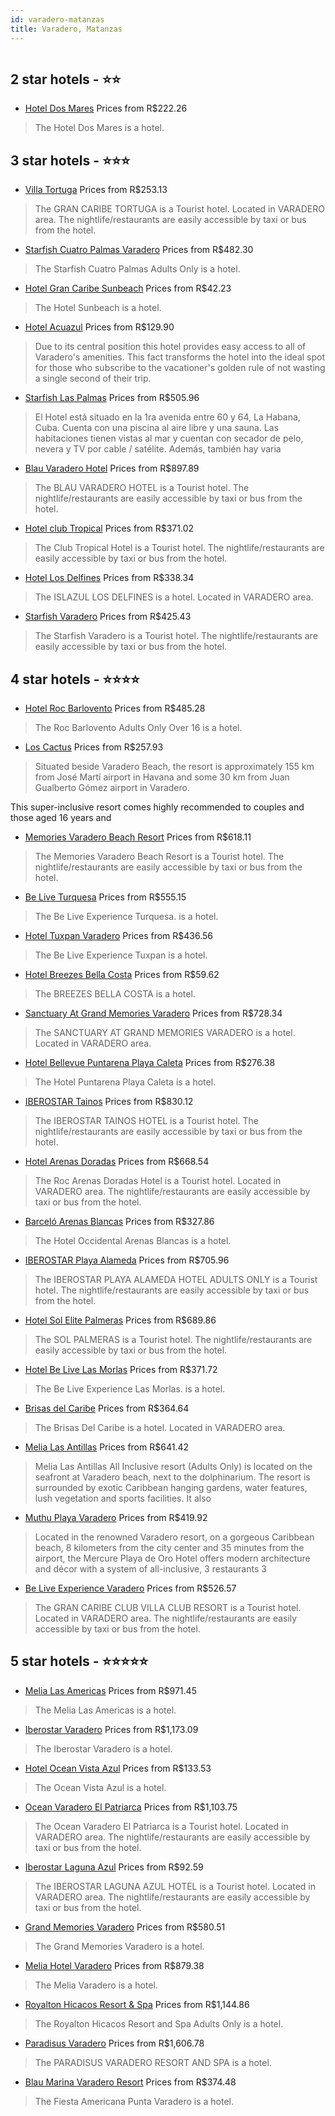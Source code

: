```yaml
---
id: varadero-matanzas
title: Varadero, Matanzas
---
```


<center><img src="https://us.dotwconnect.com/poze_hotel/23/2387695/AShn71Bs_d94f1d0b010300f468f76014df17aa7a.jpg" alt="" /></center>


##  2 star hotels - ⭐️⭐️

-    [Hotel Dos Mares](https://us.hurb.com/hotels/varadero/hotel-dos-mares-JNP-JP543582?cmp=18055) Prices from R$222.26
   > The Hotel Dos Mares is a hotel.

##  3 star hotels - ⭐️⭐️⭐️

-    [Villa Tortuga](https://us.hurb.com/hotels/varadero/villa-tortuga-JNP-JP154850?cmp=18055) Prices from R$253.13
   > The GRAN CARIBE TORTUGA is a Tourist hotel. Located in VARADERO area. The nightlife/restaurants are easily accessible by taxi or bus from the hotel.
-    [Starfish Cuatro Palmas Varadero](https://us.hurb.com/hotels/varadero/starfish-cuatro-palmas-varadero-JNP-JP062121?cmp=18055) Prices from R$482.30
   > The Starfish Cuatro Palmas Adults Only is a hotel.
-    [Hotel Gran Caribe Sunbeach](https://us.hurb.com/hotels/varadero/hotel-gran-caribe-sunbeach-JNP-JP062105?cmp=18055) Prices from R$42.23
   > The Hotel Sunbeach is a hotel.
-    [Hotel Acuazul](https://us.hurb.com/hotels/varadero/hotel-acuazul-JNP-JP01925V?cmp=18055) Prices from R$129.90
   > Due to its central position this hotel provides easy access to all of Varadero&apos;s amenities. This fact transforms the hotel into the ideal spot for those who subscribe to the vacationer&apos;s golden rule of not wasting a single second of their trip.
-    [Starfish Las Palmas](https://us.hurb.com/hotels/varadero/starfish-las-palmas-JNP-JP02750D?cmp=18055) Prices from R$505.96
   > El Hotel está situado en la 1ra avenida entre 60 y 64, La Habana, Cuba. Cuenta con una piscina al aire libre y una sauna. Las habitaciones tienen vistas al mar y cuentan con secador de pelo, nevera y TV por cable / satélite. Además, también hay varia
-    [Blau Varadero Hotel](https://us.hurb.com/hotels/varadero/blau-varadero-hotel-JNP-JP356920?cmp=18055) Prices from R$897.89
   > The BLAU VARADERO HOTEL is a Tourist hotel. The nightlife/restaurants are easily accessible by taxi or bus from the hotel.
-    [Hotel club Tropical](https://us.hurb.com/hotels/varadero/hotel-club-tropical-JNP-JP156736?cmp=18055) Prices from R$371.02
   > The Club Tropical Hotel is a Tourist hotel. The nightlife/restaurants are easily accessible by taxi or bus from the hotel.
-    [Hotel Los Delfines](https://us.hurb.com/hotels/varadero/hotel-los-delfines-JNP-JP806235?cmp=18055) Prices from R$338.34
   > The ISLAZUL LOS DELFINES is a hotel. Located in VARADERO area.
-    [Starfish Varadero](https://us.hurb.com/hotels/varadero/starfish-varadero-JNP-JP082391?cmp=18055) Prices from R$425.43
   > The Starfish Varadero is a Tourist hotel. The nightlife/restaurants are easily accessible by taxi or bus from the hotel.

##  4 star hotels - ⭐️⭐️⭐️⭐️

-    [Hotel Roc Barlovento](https://us.hurb.com/hotels/varadero/hotel-roc-barlovento-JNP-JP708882?cmp=18055) Prices from R$485.28
   > The Roc Barlovento Adults Only Over 16 is a hotel.
-    [Los Cactus](https://us.hurb.com/hotels/varadero/los-cactus-JNP-JP02771M?cmp=18055) Prices from R$257.93
   > Situated beside Varadero Beach, the resort is approximately 155 km from José Martí airport in Havana and some 30 km from Juan Gualberto Gómez airport in Varadero.

This super-inclusive resort comes highly recommended to couples and those aged 16 years and
-    [Memories Varadero Beach Resort](https://us.hurb.com/hotels/varadero/memories-varadero-beach-resort-JNP-JP616813?cmp=18055) Prices from R$618.11
   > The Memories Varadero Beach Resort is a Tourist hotel. The nightlife/restaurants are easily accessible by taxi or bus from the hotel.
-    [Be Live Turquesa](https://us.hurb.com/hotels/varadero/be-live-turquesa-JNP-JP155210?cmp=18055) Prices from R$555.15
   > The Be Live Experience Turquesa. is a hotel.
-    [Hotel Tuxpan Varadero](https://us.hurb.com/hotels/varadero/hotel-tuxpan-varadero-JNP-JP083530?cmp=18055) Prices from R$436.56
   > The Be Live Experience Tuxpan is a hotel.
-    [Hotel Breezes Bella Costa](https://us.hurb.com/hotels/varadero/hotel-breezes-bella-costa-JNP-JP167274?cmp=18055) Prices from R$59.62
   > The BREEZES BELLA COSTA is a hotel.
-    [Sanctuary At Grand Memories Varadero](https://us.hurb.com/hotels/varadero/sanctuary-at-grand-memories-varadero-JNP-JP02731B?cmp=18055) Prices from R$728.34
   > The SANCTUARY AT GRAND MEMORIES VARADERO is a hotel. Located in VARADERO area.
-    [Hotel Bellevue Puntarena Playa Caleta](https://us.hurb.com/hotels/varadero/hotel-bellevue-puntarena-playa-caleta-JNP-JP156299?cmp=18055) Prices from R$276.38
   > The Hotel Puntarena Playa Caleta is a hotel.
-    [IBEROSTAR Tainos](https://us.hurb.com/hotels/varadero/iberostar-tainos-JNP-JP154839?cmp=18055) Prices from R$830.12
   > The IBEROSTAR TAINOS HOTEL is a Tourist hotel. The nightlife/restaurants are easily accessible by taxi or bus from the hotel.
-    [Hotel Arenas Doradas](https://us.hurb.com/hotels/varadero/hotel-arenas-doradas-JNP-JP154840?cmp=18055) Prices from R$668.54
   > The Roc Arenas Doradas Hotel is a Tourist hotel. Located in VARADERO area. The nightlife/restaurants are easily accessible by taxi or bus from the hotel.
-    [Barceló Arenas Blancas](https://us.hurb.com/hotels/varadero/barcelo-arenas-blancas-JNP-JP111412?cmp=18055) Prices from R$327.86
   > The Hotel Occidental Arenas Blancas is a hotel.
-    [IBEROSTAR Playa Alameda](https://us.hurb.com/hotels/varadero/iberostar-playa-alameda-JNP-JP154944?cmp=18055) Prices from R$705.96
   > The IBEROSTAR PLAYA ALAMEDA HOTEL ADULTS ONLY is a Tourist hotel. The nightlife/restaurants are easily accessible by taxi or bus from the hotel.
-    [Hotel Sol Elite Palmeras](https://us.hurb.com/hotels/varadero/hotel-sol-elite-palmeras-JNP-JP00959L?cmp=18055) Prices from R$689.86
   > The SOL PALMERAS is a Tourist hotel. The nightlife/restaurants are easily accessible by taxi or bus from the hotel.
-    [Hotel Be Live Las Morlas](https://us.hurb.com/hotels/varadero/hotel-be-live-las-morlas-JNP-JP808800?cmp=18055) Prices from R$371.72
   > The Be Live Experience Las Morlas. is a hotel.
-    [Brisas del Caribe](https://us.hurb.com/hotels/varadero/brisas-del-caribe-JNP-JP356895?cmp=18055) Prices from R$364.64
   > The Brisas Del Caribe is a hotel. Located in VARADERO area.
-    [Melia Las Antillas](https://us.hurb.com/hotels/varadero/melia-las-antillas-JNP-JP151248?cmp=18055) Prices from R$641.42
   > Melia Las Antillas All Inclusive resort (Adults Only) is located on the seafront at Varadero beach, next to the dolphinarium. The resort is surrounded by exotic Caribbean hanging gardens, water features, lush vegetation and sports facilities. It also
-    [Muthu Playa Varadero](https://us.hurb.com/hotels/varadero/muthu-playa-varadero-JNP-JP154815?cmp=18055) Prices from R$419.92
   > Located in the renowned Varadero resort, on a gorgeous Caribbean beach, 8 kilometers from the city center and 35 minutes from the airport, the Mercure Playa de Oro Hotel offers modern architecture and décor with a system of all-inclusive, 3 restaurants 3 
-    [Be Live Experience Varadero](https://us.hurb.com/hotels/varadero/be-live-experience-varadero-JNP-JP02728M?cmp=18055) Prices from R$526.57
   > The GRAN CARIBE CLUB VILLA CLUB RESORT is a Tourist hotel. Located in VARADERO area. The nightlife/restaurants are easily accessible by taxi or bus from the hotel.

##  5 star hotels - ⭐️⭐️⭐️⭐️⭐️

-    [Melia Las Americas](https://us.hurb.com/hotels/varadero/melia-las-americas-JNP-JP151258?cmp=18055) Prices from R$971.45
   > The Melia Las Americas is a hotel.
-    [Iberostar Varadero](https://us.hurb.com/hotels/varadero/iberostar-varadero-JNP-JP082790?cmp=18055) Prices from R$1,173.09
   > The Iberostar Varadero is a hotel.
-    [Hotel Ocean Vista Azul](https://us.hurb.com/hotels/varadero/hotel-ocean-vista-azul-JNP-JP548141?cmp=18055) Prices from R$133.53
   > The Ocean Vista Azul is a hotel.
-    [Ocean Varadero El Patriarca](https://us.hurb.com/hotels/varadero/ocean-varadero-el-patriarca-JNP-JP225045?cmp=18055) Prices from R$1,103.75
   > The Ocean Varadero El Patriarca is a Tourist hotel. Located in VARADERO area. The nightlife/restaurants are easily accessible by taxi or bus from the hotel.
-    [Iberostar Laguna Azul](https://us.hurb.com/hotels/varadero/iberostar-laguna-azul-JNP-JP156751?cmp=18055) Prices from R$92.59
   > The IBEROSTAR LAGUNA AZUL HOTEL is a Tourist hotel. Located in VARADERO area. The nightlife/restaurants are easily accessible by taxi or bus from the hotel.
-    [Grand Memories Varadero](https://us.hurb.com/hotels/varadero/grand-memories-varadero-JNP-JP337657?cmp=18055) Prices from R$580.51
   > The Grand Memories Varadero is a hotel.
-    [Melia Hotel Varadero](https://us.hurb.com/hotels/varadero/melia-hotel-varadero-JNP-JP062115?cmp=18055) Prices from R$879.38
   > The Melia Varadero is a hotel.
-    [Royalton Hicacos Resort & Spa](https://us.hurb.com/hotels/varadero/royalton-hicacos-resort-spa-JNP-JP807815?cmp=18055) Prices from R$1,144.86
   > The Royalton Hicacos Resort and Spa Adults Only is a hotel.
-    [Paradisus Varadero](https://us.hurb.com/hotels/varadero/paradisus-varadero-JNP-JP763339?cmp=18055) Prices from R$1,606.78
   > The PARADISUS VARADERO RESORT AND SPA is a hotel.
-    [Blau Marina Varadero Resort](https://us.hurb.com/hotels/varadero/blau-marina-varadero-resort-JNP-JP198312?cmp=18055) Prices from R$374.48
   > The Fiesta Americana Punta Varadero is a hotel.
